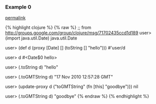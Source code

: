 ### Example 0
[permalink](#example-0)

{% highlight clojure %}
{% raw %}
;; from http://groups.google.com/group/clojure/msg/71702435ccd1d189
user> (import java.util.Date)
java.util.Date

user> (def d (proxy [Date] [] (toString [] "hello")))
#'user/d

user> d
#<Date$0 hello>

user> (.toString d)
"hello"

user> (.toGMTString d)
"17 Nov 2010 12:57:28 GMT"

user> (update-proxy d {"toGMTString" (fn [this] "goodbye")})
nil

user> (.toGMTString d)
"goodbye" {% endraw %}
{% endhighlight %}


